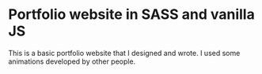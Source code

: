 # Portfolio website in SASS and vanilla JS
This is a basic portfolio website that I designed and wrote. I used some animations
developed by other people.
